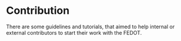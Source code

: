 # Contribution

There are some guidelines and tutorials, that aimed to help internal or external contributors to start their work with the FEDOT.